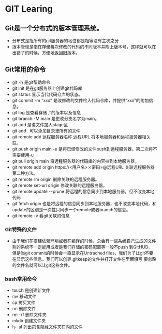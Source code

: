 # GIT Learing
## Git是一个分布式的版本管理系统。

* 分布式是指所有的git服务器的地位都是相等没有主次之分
* 版本管理是指在存储每次修改的代码的不同版本并附上版本号，这样就可以在出错了的时候，方便地返回旧版本。

## Git常用的命令

* git -h 是git帮助命令
* git init 是在git服务器上创建git代码库
* git status 显示当代代码仓库的状态。
* git commit -m "xxx" 是改修改的文件检入代码仓库，并提供"xxx"的附加信息。
* git log 是查看存储了的版本以及信息
* git branch -M main 是更改分支名字为main。
* git add 是讲文件加入stage区
* git add .  可以添加目录里所有的文件
* git remote add 远程服务器名称 远程URL 将本地服务器和远程服务器相关联。
* git push origin main -u 是将已经修改的文件push到远程服务器。第二次将不需要使用-u
* git pull origin main 将远程服务器的代码库的内容拉到本地服务器。
* git remote add origin https://<用户名>:<密码>@远程URL   关联远程服务器第二种方法。
* git remote rm origin 删除关联的远程服务器。
* git remote set-url origin 修改关联的远程服务器。
* git remote update --prune 将远程的信息同步到本地服务器，但不改变本地代码
* git fetch origin 也是将远程的信息同步到本地服务器，也不改变本地代码，和update的区别是一次性只同步一个remote或者branch的信息。
* git remote -v 看git关联的信息

### Git特殊的文件

* 由于我们在搭建依赖环境或者在编译的时候，总会有一些系统自己生成的文件别的系统不一定能用或者是我们存储的密码配置等一般不push 到GitHUB，
但是当git commit的时候会一直显示在Untrached files，我们为了让git不要在显示这些信息。我们可以创建.gitkeep的文件并打开文件在里面填写
要忽略的文件名就可以让git这些文件。

### bash常用命令

* touch 是创建新文件
* mv 移动文件
* cp 拷贝文件
* rm 删除文件
* rm -rf 删除文件夹
* mkdir 创建文件夹
* ls -al 列出包含隐藏文件夹在内的文件

      
